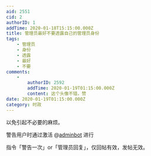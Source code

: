 ```yaml
---
aid: 2551
cid: 2
authorID: 1
addTime: 2020-01-18T15:15:00.000Z
title: 管理员最好不要透露自己的管理员身份
tags:
    - 管理员
    - 身份
    - 透露
    - 最好
    - 不要
comments:
    -
        authorID: 2592
        addTime: 2020-01-19T01:15:00.000Z
        content: 这个头像不错，赞
date: 2020-01-19T01:15:00.000Z
category: 时政
---
```


以免引起不必要的麻烦。

警告用户时通过激活 @[adminbot](/member/adminbot) 进行

指令「警告一次」or「管理员回复」，仅回帖有效，发帖无效。
